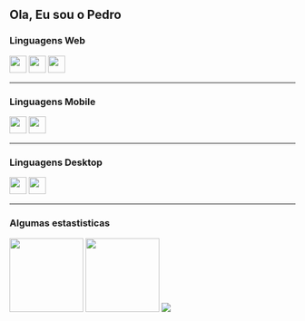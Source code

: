 ## Ola, Eu sou o Pedro

### Linguagens Web

<img height = "30em" widht = "30em" src="https://cdn.jsdelivr.net/gh/devicons/devicon/icons/javascript/javascript-plain.svg" /> <img height = "30em" widht = "30em" src="https://cdn.jsdelivr.net/gh/devicons/devicon/icons/css3/css3-plain.svg" /> <img height = "30em" widht = "30em" src="https://cdn.jsdelivr.net/gh/devicons/devicon/icons/html5/html5-plain.svg" /> 
___

### Linguagens Mobile

<img height = "30em" widht = "30em" src="https://cdn.jsdelivr.net/gh/devicons/devicon/icons/nodejs/nodejs-original.svg" /> <img height = "30em" widht = "30em" src="https://cdn.jsdelivr.net/gh/devicons/devicon/icons/react/react-original.svg" />

___

### Linguagens Desktop

<img height = "30em" widht = "30em" src="https://cdn.jsdelivr.net/gh/devicons/devicon/icons/csharp/csharp-line.svg" /> <img height = "30em" widht = "30em" src="https://cdn.jsdelivr.net/gh/devicons/devicon/icons/java/java-plain.svg" />

___
### Algumas estastisticas

<div Style="display: inline-block;">
<img height="130em" src="https://github-readme-stats.vercel.app/api?username=pedrosaloma&show_icons=true&theme=radical">
<img height="130em" src="https://github-readme-stats.vercel.app/api/top-langs/?username=pedrosaloma&theme=radical">
</div>



<img src="https://activity-graph.herokuapp.com/graph?username=pedrosaloma&theme=gotham&hide_border=true&area=true">







